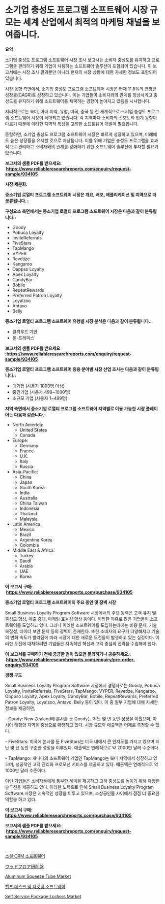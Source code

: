 <p><h1>소기업 충성도 프로그램 소프트웨어 시장 규모는 세계 산업에서 최적의 마케팅 채널을 보여줍니다.</h1></p><p><strong>요약</strong></p>
<p><p>소기업 충성도 프로그램 소프트웨어 시장 조사 보고서는 소비자 충성도를 유지하고 프로그램을 관리하기 위해 기업이 사용하는 소프트웨어 솔루션이 포함되어 있습니다. 이 보고서에는 시장 조사 결과뿐만 아니라 현재의 시장 상황에 대한 자세한 정보도 포함되어 있습니다.</p><p>시장 동향 측면에서, 소기업 충성도 프로그램 소프트웨어 시장은 현재 11.8%의 연평균 성장률(CAGR)로 성장하고 있습니다. 이는 기업들이 소비자와의 관계를 향상시키고 충성도를 유지하기 위해 소프트웨어를 채택하는 경향이 높아지고 있음을 시사합니다.</p><p>지리적으로는 북미, 아태 지역, 유럽, 미국, 중국 등 전 세계적으로 소기업 충성도 프로그램 소프트웨어 시장이 확대되고 있습니다. 각 지역마다 소비자의 선호도와 업계 동향이 다르기 때문에 이러한 지역적 특성을 고려한 소프트웨어 개발이 필요합니다.</p><p>종합하면, 소기업 충성도 프로그램 소프트웨어 시장은 빠르게 성장하고 있으며, 미래에도 높은 성장률을 유지할 것으로 예상됩니다. 이를 위해 기업은 충성도 프로그램을 효과적으로 관리하고 소비자와의 관계를 강화하기 위한 소프트웨어 솔루션에 투자할 필요가 있습니다.</p></p>
<p><strong>보고서의 샘플 PDF를 받으세요: &nbsp;<a href="https://www.reliableresearchreports.com/enquiry/request-sample/934105">https://www.reliableresearchreports.com/enquiry/request-sample/934105</a></strong></p>
<p><strong>시장 세분화:</strong></p>
<p><strong> 중소기업 로열티 프로그램 소프트웨어 시장은 개요, 배포, 애플리케이션 및 지역으로 더 분류됩니다. :</strong></p>
<p><strong>구성요소 측면에서는 중소기업 로열티 프로그램 소프트웨어 시장은 다음과 같이 분류됩니다.:</strong></p>
<p><ul><li>Goody</li><li>Pobuca Loyalty</li><li>InviteReferrals</li><li>FiveStars</li><li>TapMango</li><li>VYPER</li><li>Revetize</li><li>Kangaroo</li><li>Oappso Loyalty</li><li>Apex Loyalty</li><li>CandyBar</li><li>Bobile</li><li>RepeatRewards</li><li>Preferred Patron Loyalty</li><li>Loyalzoo</li><li>Antavo</li><li>Belly</li></ul></p>
<p><strong> 중소기업 로열티 프로그램 소프트웨어 유형별 시장 분석은 다음과 같이 분류됩니다.:</strong></p>
<p><ul><li>클라우드 기반</li><li>온-프레미스</li></ul></p>
<p><strong>보고서의 샘플 PDF를 받으세요 :<a href="https://www.reliableresearchreports.com/enquiry/request-sample/934105">https://www.reliableresearchreports.com/enquiry/request-sample/934105</a></strong></p>
<p><strong> 중소기업 로열티 프로그램 소프트웨어 응용 분야별 시장 산업 조사는 다음과 같이 분류됩니다.:</strong></p>
<p><ul><li>대기업 (사용자 1000명 이상)</li><li>중견기업 (사용자 499~1000명)</li><li>소규모 기업 (사용자 1~499명)</li></ul></p>
<p><strong>지역 측면에서 중소기업 로열티 프로그램 소프트웨어 지역별로 이용 가능한 시장 플레이어는 다음과 같습니다.:</strong></p>
<p><ul>
    <li>
        North America:
        <ul>
            <li>United States</li>
            <li>Canada</li>
        </ul>
    </li>
    <li>
        Europe:
        <ul>
            <li>Germany</li>
            <li>France</li>
            <li>U.K.</li>
            <li>Italy</li>
            <li>Russia</li>
        </ul>
    </li>
    <li>
        Asia-Pacific:
        <ul>
            <li>China</li>
            <li>Japan</li>
            <li>South Korea</li>
            <li>India</li>
            <li>Australia</li>
            <li>China Taiwan</li>
            <li>Indonesia</li>
            <li>Thailand</li>
            <li>Malaysia</li>
        </ul>
    </li>
    <li>
        Latin America:
        <ul>
            <li>Mexico</li>
            <li>Brazil</li>
            <li>Argentina Korea</li>
            <li>Colombia</li>
        </ul>
    </li>
    <li>
        Middle East & Africa:
        <ul>
            <li>Turkey</li>
            <li>Saudi</li>
            <li>Arabia</li>
            <li>UAE</li>
            <li>Korea</li>
        </ul>
    </li>
    </ul></p>
<p><strong>이 보고서 구매: &nbsp;<a href="https://www.reliableresearchreports.com/purchase/934105">https://www.reliableresearchreports.com/purchase/934105</a></strong></p>
<p><strong>중소기업 로열티 프로그램 소프트웨어의 주요 동인 및 장벽 시장</strong></p>
<p><p>Small Business Loyalty Program Software 시장에서의 주요 동력은 고객 유지 및 충성도 향상, 매출 증대, 마케팅 효율성 향상 등이다. 이러한 이유로 많은 기업들이 소프트웨어를 도입하고 있다. 그러나 이러한 소프트웨어를 도입하는데에는 비용 문제, 기술 복잡성, 데이터 보안 문제 등의 장벽이 존재한다. 또한 소비자의 요구가 다양해지고 기술의 변화 속도가 빨라짐에 따라 시장에 대한 새로운 도전들이 발생하고 있는 실정이다. 이러한 도전에 대처하려면 기업들은 지속적인 혁신과 고객 중심의 전략을 수립해야 한다.</p></p>
<p><strong>이 보고서를 구매하기 전에 궁금한 점이 있으면 문의하거나 공유하세요.: &nbsp;<a href="https://www.reliableresearchreports.com/enquiry/pre-order-enquiry/934105">https://www.reliableresearchreports.com/enquiry/pre-order-enquiry/934105</a></strong></p>
<p><strong>경쟁 구도</strong></p>
<p><p>Small Business Loyalty Program Software 시장에서 경쟁사로는 Goody, Pobuca Loyalty, InviteReferrals, FiveStars, TapMango, VYPER, Revetize, Kangaroo, Oappso Loyalty, Apex Loyalty, CandyBar, Bobile, RepeatRewards, Preferred Patron Loyalty, Loyalzoo, Antavo, Belly 등이 있다. 이 중 일부 기업에 대해 자세한 정보를 제공하면, </p><p>- Goody: New Zealand에 본사를 둔 Goody는 지난 몇 년 동안 성장을 이뤘으며, 아시아 태평양 지역을 중심으로 확장하고 있다. 시장 규모와 매출액은 어제로 측정할 수 없다. </p><p>- FiveStars: 미국에 본사를 둔 FiveStars는 미국 내에서 큰 인지도를 가지고 있으며 지난 몇 년 동안 꾸준한 성장을 이루었다. 매출액은 연례적으로 약 2000만 달러 수준이다.</p><p>- TapMango: 캐나다의 소프트웨어 기업인 TapMango는 북미 지역에서 성장하고 있으며, 성공적인 고객 관리와 프로모션 서비스를 제공하고 있다. 매출액은 연례적으로 약 1000만 달러 수준이다. </p><p>이런 기업들은 소비자들에게 풍부한 혜택을 제공하고 고객 충성도를 높이기 위해 다양한 솔루션을 제공하고 있다. 이러한 노력으로 인해 Small Business Loyalty Program Software 시장은 지속적인 성장을 이루고 있으며, 소상공인들 사이에서 점점 더 중요한 역할을 하고 있다.</p></p>
<p><strong>이 보고서 구매: &nbsp; <a href="https://www.reliableresearchreports.com/purchase/934105">https://www.reliableresearchreports.com/purchase/934105</a></strong></p>
<p><strong>보고서의 샘플 PDF를 받으세요: &nbsp;<a href="https://www.reliableresearchreports.com/enquiry/request-sample/934105">https://www.reliableresearchreports.com/enquiry/request-sample/934105</a></strong><strong></strong></p>
<p>&nbsp;</p>
<p><p><a href="https://github.com/vsap75a286l/Market-Research-Report-List-1/blob/main/2697490184321.md">소셜 CRM 소프트웨어</a></p><p><a href="https://medium.com/@ariellekub2023/%E6%9C%A8%E8%A3%BD%E5%BA%8A%E7%A0%94%E5%89%8A%E6%A9%9F%E3%81%AE%E5%B8%82%E5%A0%B4-%E5%B8%82%E5%A0%B4cagr-%E5%B8%82%E5%A0%B4%E5%8B%95%E5%90%91-%E3%81%8A%E3%82%88%E3%81%B3%E6%88%90%E9%95%B7%E6%88%A6%E7%95%A5%E3%81%AB%E5%AF%BE%E3%81%99%E3%82%8B%E6%B4%9E%E5%AF%9F-2367635631d4">ウッドフロア研削盤</a></p><p><a href="https://iodized-pantydraco-05c.notion.site/Aluminum-Squeeze-Tube-Market-Research-Report-Provides-Critical-Insights-that-can-help-Shape-Business-8c3d51b8f54d40979519125033b312df">Aluminum Squeeze Tube Market</a></p><p><a href="https://github.com/idcefvhkdut6/Market-Research-Report-List-1/blob/main/5849033184320.md">헬프 데스크 및 티켓팅 소프트웨어</a></p><p><a href="https://military-diascia-e68.notion.site/Self-Service-Package-Lockers-Market-Size-Share-Trends-Analysis-Report-By-Application-Regional-Ou-5ecbeb2bf2cc42d2bfa569e4bfa47c3e">Self Service Package Lockers Market</a></p></p>